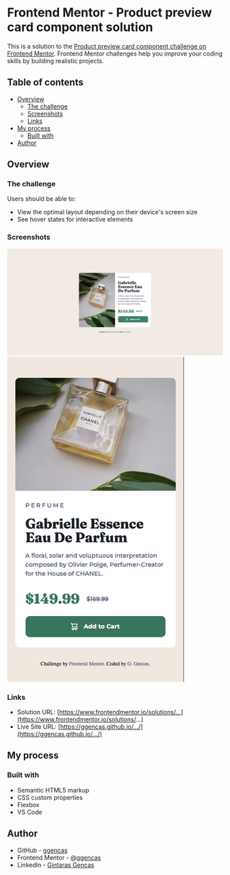 # Frontend Mentor - Product preview card component solution

This is a solution to the [Product preview card component challenge on Frontend Mentor](https://www.frontendmentor.io/challenges/product-preview-card-component-GO7UmttRfa). Frontend Mentor challenges help you improve your coding skills by building realistic projects.

## Table of contents

- [Overview](#overview)
  - [The challenge](#the-challenge)
  - [Screenshots](#screenshots)
  - [Links](#links)
- [My process](#my-process)
  - [Built with](#built-with)
- [Author](#author)

## Overview

### The challenge

Users should be able to:

- View the optimal layout depending on their device's screen size
- See hover states for interactive elements

### Screenshots

![](./images/screenshot-desktop.png)
![](./images/screenshot-mobile.png)

### Links

- Solution URL: [https://www.frontendmentor.io/solutions/...](https://www.frontendmentor.io/solutions/...)
- Live Site URL: [https://ggencas.github.io/.../](https://ggencas.github.io/.../)

## My process

### Built with

- Semantic HTML5 markup
- CSS custom properties
- Flexbox
- VS Code

## Author

- GitHub - [ggencas](https://github.com/ggencas)
- Frontend Mentor - [@ggencas](https://www.frontendmentor.io/profile/ggencas)
- LinkedIn - [Gintaras Gencas](https://www.linkedin.com/in/gintaras-gencas/)
